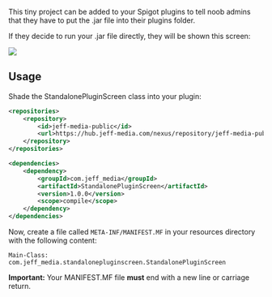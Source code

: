 This tiny project can be added to your Spigot plugins to tell noob admins that they have to put the .jar file
into their plugins folder.

If they decide to run your .jar file directly, they will be shown this screen:

![](https://static.jeff-media.com/img/standalonepluginscreen.png)

## Usage
Shade the StandalonePluginScreen class into your plugin:

```xml
<repositories>
    <repository>
        <id>jeff-media-public</id>
        <url>https://hub.jeff-media.com/nexus/repository/jeff-media-public/</url>
    </repository>
</repositories>

<dependencies>
    <dependency>
        <groupId>com.jeff_media</groupId>
        <artifactId>StandalonePluginScreen</artifactId>
        <version>1.0.0</version>
        <scope>compile</scope>
    </dependency>
</dependencies>
```

Now, create a file called `META-INF/MANIFEST.MF` in your resources directory with the following content:

```manifest
Main-Class: com.jeff_media.standalonepluginscreen.StandalonePluginScreen

```

**Important:** Your MANIFEST.MF file **must** end with a new line or carriage return.